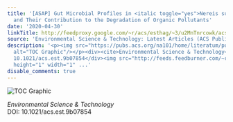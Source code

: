 ```yaml
---
title: '[ASAP] Gut Microbial Profiles in <italic toggle="yes">Nereis succinea</italic>
  and Their Contribution to the Degradation of Organic Pollutants'
date: '2020-04-30'
linkTitle: http://feedproxy.google.com/~r/acs/esthag/~3/u2MnTnrcowk/acs.est.9b07854
source: 'Environmental Science & Technology: Latest Articles (ACS Publications)'
description: '<p><img src="https://pubs.acs.org/na101/home/literatum/publisher/achs/journals/content/esthag/0/esthag.ahead-of-print/acs.est.9b07854/20200430/images/medium/es9b07854_0006.gif"
  alt="TOC Graphic"/></p><div><cite>Environmental Science & Technology</cite></div><div>DOI:
  10.1021/acs.est.9b07854</div><img src="http://feeds.feedburner.com/~r/acs/esthag/~4/u2MnTnrcowk"
  height="1" width="1" ...'
disable_comments: true
---
```

<p><img src="https://pubs.acs.org/na101/home/literatum/publisher/achs/journals/content/esthag/0/esthag.ahead-of-print/acs.est.9b07854/20200430/images/medium/es9b07854_0006.gif" alt="TOC Graphic"/></p><div><cite>Environmental Science & Technology</cite></div><div>DOI: 10.1021/acs.est.9b07854</div><img src="http://feeds.feedburner.com/~r/acs/esthag/~4/u2MnTnrcowk" height="1" width="1" ...